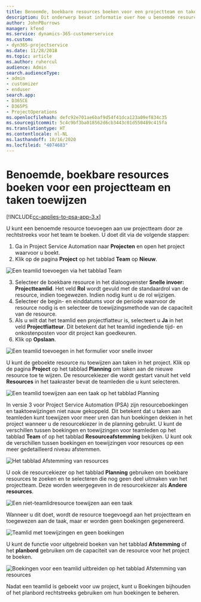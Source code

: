 ```yaml
---
title: Benoemde, boekbare resources boeken voor een projectteam en taken toewijzen
description: Dit onderwerp bevat informatie over hoe u benoemde resources voor projectteams kunt boeken en hen aan taken kunt toewijzen.
author: JohnPBurrows
manager: kfend
ms.service: dynamics-365-customerservice
ms.custom:
- dyn365-projectservice
ms.date: 11/28/2018
ms.topic: article
ms.author: ruhercul
audience: Admin
search.audienceType:
- admin
- customizer
- enduser
search.app:
- D365CE
- D365PS
- ProjectOperations
ms.openlocfilehash: defc92e701ae6baf9d54f41dca123a09ef834c35
ms.sourcegitcommit: 5c4c9bf3ba018562d6cb3443c01d550489c415fa
ms.translationtype: HT
ms.contentlocale: nl-NL
ms.lasthandoff: 10/16/2020
ms.locfileid: "4074683"
---
```

# <a name="book-named-bookable-resources-to-a-project-team-and-assign-tasks"></a>Benoemde, boekbare resources boeken voor een projectteam en taken toewijzen 

[!INCLUDE[cc-applies-to-psa-app-3.x](../includes/cc-applies-to-psa-app-3x.md)]

U kunt een benoemde resource toevoegen aan uw projectteam door ze rechtstreeks voor het team te boeken. U doet dit via de volgende stappen:

1. Ga in Project Service Automation naar **Projecten** en open het project waarvoor u boekt.
2. Klik op de pagina **Project** op het tabblad **Team** op **Nieuw**. 

![Een teamlid toevoegen via het tabblad Team](media/RM-how-to-1.png)

3. Selecteer de boekbare resource in het dialoogvenster **Snelle invoer: Projectteamlid**. Het veld **Rol** wordt gevuld met de standaardrol van de resource, indien toegewezen. Indien nodig kunt u de rol wijzigen. 
4. Selecteer de begin- en einddatums voor de periode waarvoor de resource nodig is en selecteer de toewijzingsmethode van de capaciteit van de resource. 
5. Als u wilt dat het teamlid een projectfiatteur is, selecteert u **Ja** in het veld **Projectfiatteur**. Dit betekent dat het teamlid ingediende tijd- en onkostenposten voor dit project kan goedkeuren. 
6. Klik op **Opslaan**.

![Een teamlid toevoegen in het formulier voor snelle invoer](media/RM-how-to-2.png)


U kunt de geboekte resource nu toewijzen aan taken in het project. Klik op de pagina **Project** op het tabblad **Planning** om taken aan de nieuwe resource toe te wijzen. De resourcekiezer die wordt gestart vanuit het veld **Resources** in het taakraster bevat de teamleden die u kunt selecteren.

![Een teamlid toewijzen aan een taak op het tabblad Planning](media/RM-how-to-3.png)

In versie 3 voor Project Service Automation (PSA) zijn resourceboekingen en taaktoewijzingen niet nauw gekoppeld. Dit betekent dat u taken aan teamleden kunt toewijzen voor meer uren dan hun boekingen dekken in het project wanneer u de resourcekiezer in de planning gebruikt.
U kunt de verschillen tussen boekingen en toewijzingen voor teamleden op het tabblad **Team** of op het tabblad **Resourceafstemming** bekijken. U kunt ook de verschillen tussen boekingen en toewijzingen voor resources op een meer gedetailleerd niveau afstemmen.

![Het tabblad Afstemming van resources](media/RM-how-to-4.png)

U ook de resourcekiezer op het tabblad **Planning** gebruiken om boekbare resources te zoeken en te selecteren die nog geen deel uitmaken van het projectteam. Deze worden weergegeven in de resourcekiezer als **Andere resources**.

![Een niet-teamlidresource toewijzen aan een taak](media/RM-how-to-5.png)

Wanneer u dit doet, wordt de resource toegevoegd aan het projectteam en toegewezen aan de taak, maar er worden geen boekingen gegenereerd.

![Teamlid met toewijzingen en geen boekingen](media/RM-how-to-6.png)

U kunt de functie voor uitgebreid boeken van het tabblad **Afstemming** of het **planbord** gebruiken om de capaciteit van de resource voor het project te boeken.

![Boekingen voor een teamlid uitbreiden op het tabblad Afstemming van resources](media/RM-how-to-7.png)

Nadat een teamlid is geboekt voor uw project, kunt u Boekingen bijhouden of het planbord rechtstreeks gebruiken om hun boekingen te beheren.

